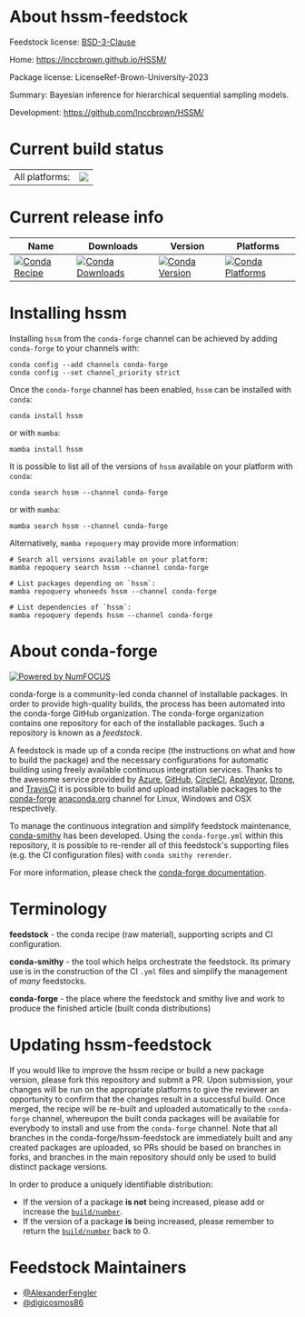 About hssm-feedstock
====================

Feedstock license: [BSD-3-Clause](https://github.com/conda-forge/hssm-feedstock/blob/main/LICENSE.txt)

Home: https://lnccbrown.github.io/HSSM/

Package license: LicenseRef-Brown-University-2023

Summary: Bayesian inference for hierarchical sequential sampling models.

Development: https://github.com/lnccbrown/HSSM/

Current build status
====================


<table><tr><td>All platforms:</td>
    <td>
      <a href="https://dev.azure.com/conda-forge/feedstock-builds/_build/latest?definitionId=22338&branchName=main">
        <img src="https://dev.azure.com/conda-forge/feedstock-builds/_apis/build/status/hssm-feedstock?branchName=main">
      </a>
    </td>
  </tr>
</table>

Current release info
====================

| Name | Downloads | Version | Platforms |
| --- | --- | --- | --- |
| [![Conda Recipe](https://img.shields.io/badge/recipe-hssm-green.svg)](https://anaconda.org/conda-forge/hssm) | [![Conda Downloads](https://img.shields.io/conda/dn/conda-forge/hssm.svg)](https://anaconda.org/conda-forge/hssm) | [![Conda Version](https://img.shields.io/conda/vn/conda-forge/hssm.svg)](https://anaconda.org/conda-forge/hssm) | [![Conda Platforms](https://img.shields.io/conda/pn/conda-forge/hssm.svg)](https://anaconda.org/conda-forge/hssm) |

Installing hssm
===============

Installing `hssm` from the `conda-forge` channel can be achieved by adding `conda-forge` to your channels with:

```
conda config --add channels conda-forge
conda config --set channel_priority strict
```

Once the `conda-forge` channel has been enabled, `hssm` can be installed with `conda`:

```
conda install hssm
```

or with `mamba`:

```
mamba install hssm
```

It is possible to list all of the versions of `hssm` available on your platform with `conda`:

```
conda search hssm --channel conda-forge
```

or with `mamba`:

```
mamba search hssm --channel conda-forge
```

Alternatively, `mamba repoquery` may provide more information:

```
# Search all versions available on your platform:
mamba repoquery search hssm --channel conda-forge

# List packages depending on `hssm`:
mamba repoquery whoneeds hssm --channel conda-forge

# List dependencies of `hssm`:
mamba repoquery depends hssm --channel conda-forge
```


About conda-forge
=================

[![Powered by
NumFOCUS](https://img.shields.io/badge/powered%20by-NumFOCUS-orange.svg?style=flat&colorA=E1523D&colorB=007D8A)](https://numfocus.org)

conda-forge is a community-led conda channel of installable packages.
In order to provide high-quality builds, the process has been automated into the
conda-forge GitHub organization. The conda-forge organization contains one repository
for each of the installable packages. Such a repository is known as a *feedstock*.

A feedstock is made up of a conda recipe (the instructions on what and how to build
the package) and the necessary configurations for automatic building using freely
available continuous integration services. Thanks to the awesome service provided by
[Azure](https://azure.microsoft.com/en-us/services/devops/), [GitHub](https://github.com/),
[CircleCI](https://circleci.com/), [AppVeyor](https://www.appveyor.com/),
[Drone](https://cloud.drone.io/welcome), and [TravisCI](https://travis-ci.com/)
it is possible to build and upload installable packages to the
[conda-forge](https://anaconda.org/conda-forge) [anaconda.org](https://anaconda.org/)
channel for Linux, Windows and OSX respectively.

To manage the continuous integration and simplify feedstock maintenance,
[conda-smithy](https://github.com/conda-forge/conda-smithy) has been developed.
Using the ``conda-forge.yml`` within this repository, it is possible to re-render all of
this feedstock's supporting files (e.g. the CI configuration files) with ``conda smithy rerender``.

For more information, please check the [conda-forge documentation](https://conda-forge.org/docs/).

Terminology
===========

**feedstock** - the conda recipe (raw material), supporting scripts and CI configuration.

**conda-smithy** - the tool which helps orchestrate the feedstock.
                   Its primary use is in the construction of the CI ``.yml`` files
                   and simplify the management of *many* feedstocks.

**conda-forge** - the place where the feedstock and smithy live and work to
                  produce the finished article (built conda distributions)


Updating hssm-feedstock
=======================

If you would like to improve the hssm recipe or build a new
package version, please fork this repository and submit a PR. Upon submission,
your changes will be run on the appropriate platforms to give the reviewer an
opportunity to confirm that the changes result in a successful build. Once
merged, the recipe will be re-built and uploaded automatically to the
`conda-forge` channel, whereupon the built conda packages will be available for
everybody to install and use from the `conda-forge` channel.
Note that all branches in the conda-forge/hssm-feedstock are
immediately built and any created packages are uploaded, so PRs should be based
on branches in forks, and branches in the main repository should only be used to
build distinct package versions.

In order to produce a uniquely identifiable distribution:
 * If the version of a package **is not** being increased, please add or increase
   the [``build/number``](https://docs.conda.io/projects/conda-build/en/latest/resources/define-metadata.html#build-number-and-string).
 * If the version of a package **is** being increased, please remember to return
   the [``build/number``](https://docs.conda.io/projects/conda-build/en/latest/resources/define-metadata.html#build-number-and-string)
   back to 0.

Feedstock Maintainers
=====================

* [@AlexanderFengler](https://github.com/AlexanderFengler/)
* [@digicosmos86](https://github.com/digicosmos86/)

